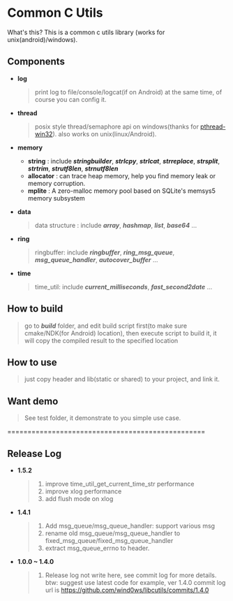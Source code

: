 # Common C Utils
  What's this?  This is a common c utils library (works for unix(android)/windows).

## Components
* **log**
  > print log to file/console/logcat(if on Android) at the same time, of course you can config it.

* **thread**
  > posix style thread/semaphore api on windows(thanks for [pthread-win32](https://sourceforge.net/projects/pthreads4w/)). also works on unix(linux/Android).

* **memory**
   *  **string** : include ***stringbuilder***, ***strlcpy***, ***strlcat***, ***strreplace***, ***strsplit***, ***strtrim***, ***strutf8len***, ***strnutf8len***
   *  **allocator** : can trace heap memory, help you find memory leak or memory corruption.
   *  **mplite** : A zero-malloc memory pool based on SQLite's memsys5 memory subsystem

* **data**
  > data structure : include ***array***, ***hashmap***, ***list***, ***base64*** ...

* **ring**
  > ringbuffer: include ***ringbuffer***, ***ring_msg_queue***, ***msg_queue_handler***, ***autocover_buffer*** ...

* **time**
  > time_util: include ***current_milliseconds***, ***fast_second2date*** ...

## How to build
  > go to ***build***  folder, and edit build script first(to make sure cmake/NDK(for Android) location), then execute script to build it, it will copy the compiled result to the specified location

## How to use
  > just copy header and lib(static or shared) to your project, and link it.

## Want demo
  > See test folder, it demonstrate to you simple use case.

=================================================
## Release Log

* **1.5.2**
  > 1. improve time_util_get_current_time_str performance
  > 2. improve xlog performance
  > 3. add flush mode on xlog

* **1.4.1**
  > 1. Add msg_queue/msg_queue_handler: support various msg
  > 2. rename old msg_queue/msg_queue_handler to fixed_msg_queue/fixed_msg_queue_handler
  > 3. extract msg_queue_errno to header.

* **1.0.0 ~ 1.4.0**
  > 1. Release log not write here, see commit log for more details. btw: suggest use latest code
  >    for example, ver 1.4.0 commit log url is https://github.com/wind0ws/libcutils/commits/1.4.0


